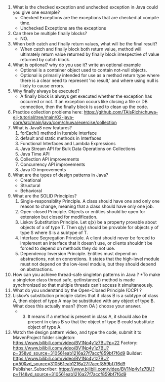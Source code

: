 1. What is the checked exception and unchecked exception in Java could you give one example?
   * Checked Exceptions are the exceptions that are checked at compile time.
   * Unchecked Exceptions are the exceptions 
2. Can there be multiple finally blocks?
    * NO.
3. When both catch and finally return values, what will be the final result?
    * When catch and finally block both return value, method will ultimately return value returned by finally block irrespective of value returned by catch block.
4. What is optional? why do you use it? write an optional example
   * Optional is a container object used to contain not-null objects.
   * Optional is primarily intended for use as a method return type where there is a clear need to represent 'no result,' and where using null is likely to cause errors.
5. Why finally always be executed?
   * A finally block is always get executed whether the exception has occurred or not. If an exception occurs like closing a file or DB connection, then the finally block is used to clean up the code.
6. Practice collection problems here: https://github.com/TAIsRich/chuwa-eij-tutorial/tree/main/02-java-core/src/main/java/com/chuwa/exercise/collection
7. What is Java8 new features?
   1. forEach() method in Iterable interface
   2. default and static methods in Interfaces
   3. Functional Interfaces and Lambda Expressions
   4. Java Stream API for Bulk Data Operations on Collections
   5. Java Time API
   6. Collection API improvements
   7. Concurrency API improvements
   8. Java IO improvements
8. What are the types of design patterns in Java?
   * Creational
   * Structural
   * Behavioral
9. What are the SOLID Principles?
   1. Single-responsiblity Principle. A class should have one and only one reason to change, meaning that a class should have only one job.
   2. Open-closed Principle. Objects or entities should be open for extension but closed for modification.
   3. Liskov Substitution Principle. Let q(x) be a property provable about objects of x of type T. Then q(y) should be provable for objects y of type S where S is a subtype of T.
   4. Interface Segregation Principle. A client should never be forced to implement an interface that it doesn’t use, or clients shouldn’t be forced to depend on methods they do not use.
   5. Dependency Inversion Principle. Entities must depend on abstractions, not on concretions. It states that the high-level module must not depend on the low-level module, but they should depend on abstractions.
10. How can you achieve thread-safe singleton patterns in Java ?
    *To make a singleton class thread safe, getInstance() method is made synchronized so that multiple threads can't access it simultaneously.
11. What do you understand by the Open-Closed Principle (OCP) ?
12. Liskov’s substitution principle states that if class B is a subtype of class A, then object of type A may be substituted with any object of type B. What does this actually mean? (from OA ) choose your answer.
    * 3. It means if a method is present in class A, it should also be present in class B so that the object of type B could substitute object of type A.
13. Watch the design pattern video, and type the code, submit it to MavenProject folder singleton: https://www.bilibili.com/video/BV1Np4y1z7BU?p=22 Factory: https://www.bilibili.com/video/BV1Np4y1z7BU?p=35&vd_source=310561eab1216a27f7accf859bf7f6d9 Builder: https://www.bilibili.com/video/BV1Np4y1z7BU?p=50&vd_source=310561eab1216a27f7accf859bf7f6d9 Publisher_Subscriber: https://www.bilibili.com/video/BV1Np4y1z7BU?p=114&vd_source=310561eab1216a27f7accf859bf7f6d9